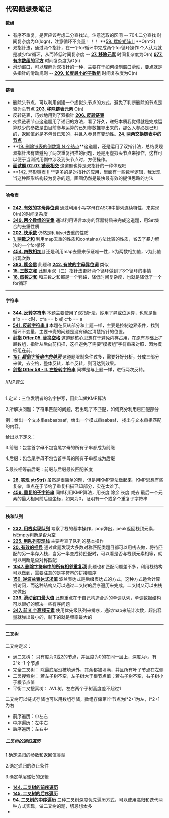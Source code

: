 ## 代码随想录笔记

#### 数组

- 有序不重复，是否应该考虑二分查找法，注意选取的区间 -- 704.二分查找 时间复杂度为O(logn)，注意循环不变量！！！ **[59. 螺旋矩阵 II](https://leetcode-cn.com/problems/spiral-matrix-ii/) **O(n^2)
- 双指针法，通过两个指针，在一个for循环中完成两个for循环操作 个人认为就是减少for循环，从而降低时间复杂度 -- **[27. 移除元素](https://leetcode-cn.com/problems/remove-element)** 时间复杂度为O(n) **[977. 有序数组的平方](https://leetcode-cn.com/problems/squares-of-a-sorted-array)** 时间复杂度为O(n)
- 滑动窗口，可以理解为双指针的一种，主要在于如何控制窗口滑动，要点就是头指针的滑动规则 -- **[209. 长度最小的子数组](https://leetcode-cn.com/problems/minimum-size-subarray-sum)**  时间复杂度为O(n)

****

#### 链表

- 删除头节点，可以利用创建一个虚拟头节点的方式，避免了判断删除的节点是否为头节点 **[203. 移除链表元素](https://leetcode-cn.com/problems/remove-linked-list-elements)** O(n)
- 反转链表，巧妙地用到了双指针 **[206. 反转链表](https://leetcode-cn.com/problems/reverse-linked-list)**
- 交换链表节点这道题用了递归的方法，看了好久，递归本质我觉得就是完成运算缺少的参数是由目前参与运算的已知参数推导出来的，那么入参必是已知的，返回值必是不包含已知的，并且入参具有变动性。**[24. 两两交换链表中的节点](https://leetcode-cn.com/problems/swap-nodes-in-pairs)**
- **[19. 删除链表的倒数第 N 个结点](https://leetcode-cn.com/problems/remove-nth-node-from-end-of-list)**这道题，还是运用了双指针法，总结发现双指针法有效避免了两次重复扫描的问题，还是用虚拟头节点来操作，这样可以便于当测试用例中涉及到头节点时，方便操作。
- **[面试题 02.07. 链表相交](https://leetcode-cn.com/problems/intersection-of-two-linked-lists-lcci/)** 这道题也算是双指针的一种体现吧
- **[142. 环形链表 II](https://leetcode-cn.com/problems/linked-list-cycle-ii/) **更多的是对指针的应用，里面有一些数学逻辑，我发现当这种图形结构较为复杂的题，画图仍然是最快最有效的提供思路的方法

****

#### 哈希表

- **[242. 有效的字母异位词](https://leetcode-cn.com/problems/valid-anagram/)** 通过利用小写字母在ASCII中排列连续特性，来实现0(n)的时间复杂度
- **[349. 两个数组的交集](https://leetcode-cn.com/problems/intersection-of-two-arrays/)** 通过利用语言本身的容器特质来完成这道题，用Set集合的去重性质
- **[202. 快乐数](https://leetcode-cn.com/problems/happy-number/)** 仍然是利用set去重的性质
- **[1. 两数之和](https://leetcode-cn.com/problems/two-sum/)** 利用map去重的性质和contains方法比较的性质，省去了暴力解法的一个for循环
- **[454. 四数相加 II](https://leetcode-cn.com/problems/4sum-ii/)** 还是利用map去重来保证唯一性，k为两数相加值，v为此值出现次数
- **[383. 赎金信](https://leetcode-cn.com/problems/ransom-note/)** 此题和 **[242. 有效的字母异位词](https://leetcode-cn.com/problems/valid-anagram/)** 类似
- **[15. 三数之和](https://leetcode-cn.com/problems/3sum/)** 此题用双（三）指针法更好两个循环做到了3个循环的事情
- **[18. 四数之和](https://leetcode-cn.com/problems/4sum/)** 和三数之和都是一个套路，降低时间复杂度，也就是降低了一个for循环

****

#### 字符串

- **[344. 反转字符串](https://leetcode-cn.com/problems/reverse-string/)** 本题主要使用了双指针法，妙用了异或位运算，也就是当 a^b == c时，c^a == b 或 c^b == a
- **[541. 反转字符串 II](https://leetcode-cn.com/problems/reverse-string-ii/)** 本题在反转部分和上题一样，主要是控制边界条件，找到循环不变量，主要卡壳的问题是没有确定清楚指针的位置。
- **[剑指 Offer 05. 替换空格](https://leetcode-cn.com/problems/ti-huan-kong-ge-lcof/)** 这道题核心思想在于避免内存占用，在原有基础上扩展数组，指针从后向前扫描，这样避免了需要“模板组”字符串来对照，因为模板组在前。
- ***[151. 颠倒字符串中的单词](https://leetcode-cn.com/problems/reverse-words-in-a-string/)*** 这道题限制条件过多，需要好好分析，分成三部分来做，去空格，整体反转，单个反转，则可达到效果。
- **[剑指 Offer 58 - II. 左旋转字符串](https://leetcode-cn.com/problems/zuo-xuan-zhuan-zi-fu-chuan-lcof/)** 同样是与上题一样，进行两次反转。

###### KMP算法

1.定义：三位发明者的名字拼写，因此叫做KMP算法

2.所解决问题：字符串匹配的问题，若出现了不匹配，如何充分利用已匹配部分

例：给出一个文本串aabaabaaf，给出一个模式串aabaaf， 找出与文本串相匹配的内容。

给出以下定义：

3.前缀：包含首字母不包含尾字母的所有子串都成为前缀

4.后缀：包含尾字母不包含首字母的所有子串都成为后缀

5.最长相等前后缀：前缀与后缀最长匹配长度

- **[28. 实现 strStr()](https://leetcode-cn.com/problems/implement-strstr/)** 虽然是很简单的题，但是用KMP算法做起来，KMP思想有些复杂，重点在于节约了重复扫描已知部分，实在太难了。
- **[459. 重复的子字符串](https://leetcode-cn.com/problems/repeated-substring-pattern/)** 同样利用KMP算法，用长度 除余 长度 减去 最后一个元素的最大相同前后缀坐标，如果为0，证明有一个或多个重复子字符串

****

#### 栈和队列

- **[232. 用栈实现队列](https://leetcode-cn.com/problems/implement-queue-using-stacks/)** 考察了栈的基本操作，pop弹出，peak返回栈顶元素，isEmpty判断是否为空
- **[225. 用队列实现栈](https://leetcode-cn.com/problems/implement-stack-using-queues/)** 主要考查了队列的基本操作
- **[20. 有效的括号](https://leetcode-cn.com/problems/valid-parentheses/)** 通过此题发现大多数对称匹配类题目都可以用栈去做，将待匹配的另一半存入栈，当另一半变成待匹配时，可以看是否与栈顶元素相等，就可以判断是否对称匹配
- **[1047. 删除字符串中的所有相邻重复项](https://leetcode-cn.com/problems/remove-all-adjacent-duplicates-in-string/)** 此题也和匹配问题差不多，利用栈结构可以做到，需要注意的是字符串的拼接顺序
- **[150. 逆波兰表达式求值](https://leetcode-cn.com/problems/evaluate-reverse-polish-notation/)** 波兰表达式是后缀表达式的方式，这种方式适合计算机访问，而这种结构又可以通过二叉树的后序遍历来完成，二叉树又可以由栈来做出
- **[239. 滑动窗口最大值](https://leetcode-cn.com/problems/sliding-window-maximum/)** 此题重点在于自己构造合适的单调队列，单调数据结构可以很好的解决一些有序问题
- **[347. 前 K 个高频元素](https://leetcode-cn.com/problems/top-k-frequent-elements/)** 使用优先级队列来排序，通过map来统计次数，超出容量就弹出最小的，剩下的就是频率最大的

****

#### 二叉树

二叉树定义：

- 满二叉树： 只有度为0或2的节点，并且度为0的在同一层上，深度为k，有2^k -1 个节点
- 完全二叉树： 除最底层没被填满外，其余都被填满，并且所有叶子节点在左侧
- 二叉搜索树： 若左子树不空，左子树大于根节点值；若右子树不空，右子树小于根节点值
- 平衡二叉搜索树： AVL树，左右两个子树高度差不超过1

二叉树可以链式存储也可以用数组存储，数组存储第i个节点为i\*2+1为左，i\*2+1为右

- 前序遍历：中左右
- 中序遍历：左中右
- 后序遍历：左右中

##### 二叉树的递归遍历

1.确定递归的参数和返回值类型

2.确定递归的终止条件

3.确定单层递归的逻辑

- **[144. 二叉树的前序遍历](https://leetcode-cn.com/problems/binary-tree-preorder-traversal/)** 
- **[145. 二叉树的后序遍历](https://leetcode-cn.com/problems/binary-tree-postorder-traversal/)**
- **[94. 二叉树的中序遍历](https://leetcode-cn.com/problems/binary-tree-inorder-traversal/)** 三种二叉树深度优先遍历方式，可以使用递归和迭代两种方式实现，做二叉树的题，切忌想太多
- 
